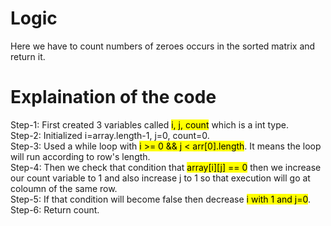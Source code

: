 # Logic 

Here we have to count numbers of zeroes occurs in the sorted matrix and return it.

# Explaination of the code
Step-1: First created 3 variables called <mark>i, j, count</mark> which is a int type.\
Step-2: Initialized i=array.length-1, j=0, count=0.\
Step-3: Used a while loop with <mark>i >= 0 && j < arr[0].length</mark>. It means the loop will run according to row's length.\
Step-4: Then we check that condition that <mark>array[i][j] == 0</mark> then we increase our count variable to 1 and also increase j to 1 so that execution will go at coloumn of the same row.\
Step-5: If that condition will become false then decrease <mark>i with 1 and j=0</mark>.\
Step-6: Return count.
